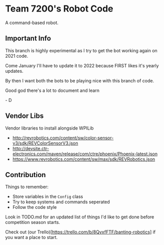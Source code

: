 # Team 7200's Robot Code

A command-based robot.

## Important Info

This branch is highly experimental as I try to get the bot working again on 2021 code.

Come January I'll have to update it to 2022 because FIRST likes it's yearly updates.

By then I want both the bots to be playing nice with this branch of code.

Good god there's a lot to document and learn

\- D

## Vendor Libs

Vendor libraries to install alongside WPILib
- http://revrobotics.com/content/sw/color-sensor-v3/sdk/REVColorSensorV3.json
- http://devsite.ctr-electronics.com/maven/release/com/ctre/phoenix/Phoenix-latest.json
- https://www.revrobotics.com/content/sw/max/sdk/REVRobotics.json

## Contribution

Things to remember:
- Store variables in the `Config` class
- Try to keep systems and commands seperated
- Follow the code style

Look in TODO.md for an updated list of things I'd like to get done before competition season starts.

Check out (our Trello)[https://trello.com/b/8QvxfFTF/banting-robotics] if you want a place to start.
